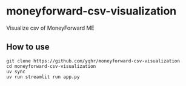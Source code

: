 # moneyforward-csv-visualization
Visualize csv of MoneyForward ME

## How to use
```
git clone https://github.com/yqhr/moneyforward-csv-visualization
cd moneyforward-csv-visualization
uv sync
uv run streamlit run app.py
```

